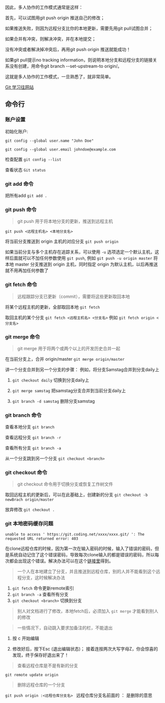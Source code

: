 因此，多人协作的工作模式通常是这样：

首先，可以试图用git push origin <branch-name>推送自己的修改；

如果推送失败，则因为远程分支比你的本地更新，需要先用git pull试图合并；

如果合并有冲突，则解决冲突，并在本地提交；

没有冲突或者解决掉冲突后，再用git push origin <branch-name>推送就能成功！

如果git pull提示no tracking information，则说明本地分支和远程分支的链接关系没有创建，用命令git branch --set-upstream-to <branch-name> origin/<branch-name>。

这就是多人协作的工作模式，一旦熟悉了，就非常简单。

[Git 学习往网站](https://www.yiibai.com/git/git_basic_concepts.html)

## 命令行

### 账户设置

初始化账户:

`git config --global user.name "John Doe"`

`git config --global user.email johndoe@example.com`

检查配置 `git config --list`

查看状态 `Git status`

### git add 命令

把所有add `git add .`

### git push 命令

> git push 用于将本地分支的更新，推送到远程主机

`git push <远程主机名> <本地分支名>`


将当前分支推送到 origin 主机的对应分支 `git push origin`

如果当前分支与多个主机存在追踪关系，可以使用 `-u` 选项选定一个默认主机，这样后面就可以不加任何参数使用 `git push`, 例如 `git push -u origin master` 将本地 master 分支推送到 origin 主机，同时指定 origin 为默认主机，以后再推送就不用再加任何参数了

### git fetch 命令
> 远程跟踪分支已更新（commit），需要将这些更新取回本地

将某个远程主机的更新，全部取回本地 `git fetch`

取回主机的某个分支 `git fetch <远程主机名> <分支名>` 例如 `git fetch origin <分支名>`

### git merge 命令

> git merge 用于将两个或两个以上的开发历史合并一起

在当前分支上，合并 origin/master `git merge origin/master`

讲一个分支合并到另一个分支的步骤：
例如，将分支Samstag合并到分支daily上

1. `git checkout daily` 切换到分支daily上

2. `git merge samstag` 把samstag分支合并到当前分支daily上

3. `git branch -d samstag` 删除分支samstag

### git branch 命令

查看本地分支 `git branch`

查看远程分支 `git branch -r`

查看所有分支 `git branch -a`

从一个分支跳到另一个分支 `git checkout <branch>`

### git checkout 命令

> git checkout 命令用于切换分支或恢复工作树文件

取回远程主机的更新后，可以在此基础上，创建新的分支 `git checkout -b newBrach origin/master`

放弃修改 `git checkout .`

### git 本地密码缓存问题

~~~
unable to access ' https://git.coding.net/xxxx/xxxx.git/ ': The requested URL returned error: 403
~~~

在clone远程仓库的时候，因为第一次在输入密码的时候，输入了错误的密码，但是系统自动记住了这个错误密码，导致每次clone输入的都是错误的密码，所以每次都会出现这个错误。解决办法可以在这个[链接里](https://www.jianshu.com/p/77b0340a02f3)得到。


> 一个人在本地建立了分支，并且推送到远程仓库，别的人并不能看到这个远程分支，这时候解决办法

1. `git fetch` 命令更新remote索引
2. `git branch -a` 查看所有分支
3. `git checkout <branch>` 切换到分支


> 别人对文档进行了修改，本地fetch后，必须加入 `git merge` 才能看到别人的修改

> 一些情况下，自动跳入要求加备注的栏，不能退出

1. 按 c 开始编辑

2. 修改好后，按下Esc (退出编辑状态)； 接着连按两次大写字母Z，你会惊喜的发现，终于保存好退出来了！

> 查看远程仓库是不是有新的分支

`git remote update origin`

> 删除远程仓库的一个分支

`git push origin :<远程仓库分支名> `  远程仓库分支名前面的 ： 是删除的意思
